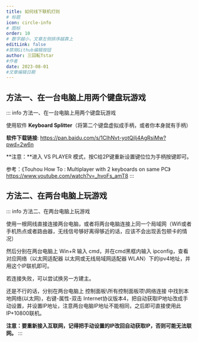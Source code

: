 ```yaml
---
title: 如何线下联机打则
# 标题
icon: circle-info
# 图标
order: 10
# 数字越小，文章左侧排序越靠上
editLink: false
#禁用Github编辑按钮
author: 三回転Tstar
#作者
date: 2023-08-01
#文章编辑日期
---
```


## **方法一、在一台电脑上用两个键盘玩游戏**
::: info 方法一、在一台电脑上用两个键盘玩游戏

使用软件 **Keyboard Splitter**（将第二个键盘虚拟成手柄，或者你本身就有手柄） 

**软件下载链接**: https://pan.baidu.com/s/1ClhNvt-yotQiIj4AgRsiMw?pwd=2w6n

**注意：**进入 VS PLAYER 模式，按C给2P键重新设置键位位为手柄按键即可。

参考：《Touhou How To : Multiplayer with 2 keyboards on same PC》
https://www.youtube.com/watch?v=_hvoFs_amT8
:::

## **方法二、在两台电脑上玩游戏**
::: info 方法二、在两台电脑上玩游戏

使用一根网线直接连接两台电脑，或者将两台电脑连接上同一个局域网（Wifi或者手机热点或者路由器，无线信号够好离得够近的话，应该不会出现丢包顿卡的情况）

然后分别在两台电脑上 Win+R 输入 cmd，并在cmd黑框内输入 ipconfig，查看对应网络（以太网适配器 以太网或无线局域网适配器 WLAN）下的ipv4地址，并用这个IP联机即可。

若连接失败，可以尝试换另一方建主。

还是不行的话，分别在两台电脑上 控制面板\所有控制面板项\网络连接 中找到本地网络(以太网)，右键-属性-双击  Internet协议版本4，把自动获取IP地址改成手动设置，并设置IP地址，注意两台电脑IP地址不能相同，之后即可直接使用此IP+10800联机。

**注意：要重新接入互联网，记得把手动设置的IP改回自动获取IP，否则可能无法联网。**
:::

